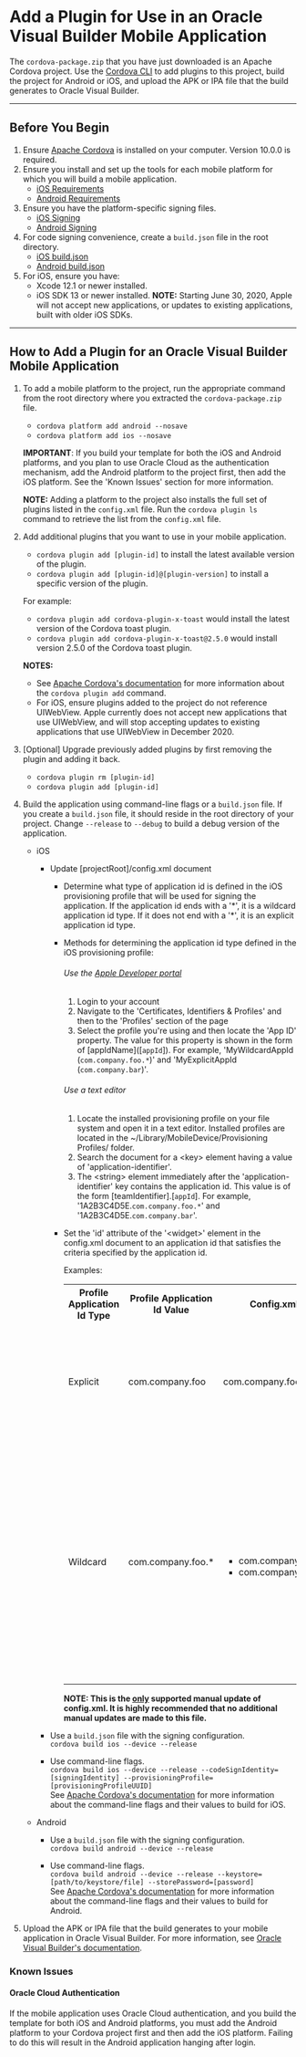 # Add a Plugin for Use in an Oracle Visual Builder Mobile Application

The `cordova-package.zip` that you have just downloaded is an Apache Cordova project. Use the [Cordova CLI](http://cordova.apache.org/docs/en/9.x/reference/cordova-cli/index.html "Cordova cli") to add plugins to this project, build the project for Android or iOS, and upload the APK or IPA file that the build generates to Oracle Visual Builder.

------------
## Before You Begin
1. Ensure [Apache Cordova](http://cordova.apache.org/#getstarted "Cordova") is installed on your computer.  Version 10.0.0 is required.
2. Ensure you install and set up the tools for each mobile platform for which you will build a mobile application.
   - [iOS Requirements](https://cordova.apache.org/docs/en/latest/guide/platforms/ios/index.html#requirements-and-support "iOS Requirements")
   - [Android Requirements](https://cordova.apache.org/docs/en/latest/guide/platforms/android/index.html#installing-the-requirements "Android Requirements")
3. Ensure  you have the platform-specific signing files. 
   - [iOS Signing](https://cordova.apache.org/docs/en/dev/guide/platforms/ios/index.html#signing-an-app "iOS Signing")
   - [Android Signing](https://cordova.apache.org/docs/en/latest/guide/platforms/android/index.html#signing-an-app "Android Signing") 
4. For code signing convenience, create a `build.json` file in the root directory.
   - [iOS build.json](https://cordova.apache.org/docs/en/latest/guide/platforms/ios/#using-buildjson "iOS build.json")
   - [Android build.json](https://cordova.apache.org/docs/en/latest/guide/platforms/android/index.html#using-buildjson "Android build.json")
5. For iOS, ensure you have:
   - Xcode 12.1 or newer installed.
   - iOS SDK 13 or newer installed.
   **NOTE:**  Starting June 30, 2020, Apple will not accept new applications, or updates to existing applications, built with older iOS SDKs.
------------
## How to Add a Plugin for an Oracle Visual Builder Mobile Application
1. To add a mobile platform to the project, run the appropriate command from the root directory where you extracted the `cordova-package.zip` file.

   - `cordova platform add android --nosave`
   - `cordova platform add ios --nosave`

   **IMPORTANT**:  If you build your template for both the iOS and Android platforms, and you plan to use Oracle Cloud as the authentication mechanism, add the Android platform to the project first, then add the iOS platform.  See the 'Known Issues' section for more information.

   **NOTE:** Adding a platform to the project also installs the full set of plugins listed in the `config.xml` file. Run the `cordova plugin ls` command to retrieve the list from the `config.xml` file.
   
2. Add additional plugins that you want to use in your mobile application.
   - `cordova plugin add [plugin-id]` to install the latest available version of the plugin.
   - `cordova plugin add [plugin-id]@[plugin-version]` to install a specific version of the plugin.
   
   For example:
   - `cordova plugin add cordova-plugin-x-toast` would install the latest version of the Cordova toast plugin.
   - `cordova plugin add cordova-plugin-x-toast@2.5.0` would install version 2.5.0 of the Cordova toast plugin.
   
    **NOTES:** 
   
   - See [Apache Cordova's documentation](https://cordova.apache.org/docs/en/9.x/reference/cordova-cli/index.html#cordova-plugin-command) for more information about the `cordova plugin add` command.
   - For iOS, ensure plugins added to the project do not reference UIWebView.  Apple currently does not accept new applications that use UIWebView, and will stop accepting updates to existing applications that use UIWebView in December 2020.

3. [Optional] Upgrade previously added plugins by first removing the plugin and adding it back.
   - `cordova plugin rm [plugin-id]`
   - `cordova plugin add [plugin-id]`

4. Build the application using command-line flags or a `build.json` file. If you create a `build.json` file, it should reside in the root directory of your project. Change `--release` to `--debug` to build a debug version of the application.
    - iOS
    
      - Update \[projectRoot\]/config.xml document
         - Determine what type of application id is defined in the iOS provisioning profile that will be used for signing the application. If the application id ends with a '\*', it is a wildcard application id type.  If it does not end with a '\*', it is an explicit application id type. 

         - Methods for determining the application id type defined in the iOS provisioning profile:
            ###### Use the [Apple Developer portal](https://developer.apple.com)
            1. Login to your account
            2. Navigate to the 'Certificates, Identifiers & Profiles' and then to the 'Profiles' section of the page
            3. Select the profile you're using and then locate the 'App ID' property.  The value for this property is shown in the form of \[appIdName\](\[`appId`\]).  For example, 'MyWildcardAppId (`com.company.foo.*`)' and 'MyExplicitAppId (`com.company.bar`)'.
            ###### Use a text editor
            1. Locate the installed provisioning profile on your file system and open it in a text editor.  Installed profiles are located in the ~/Library/MobileDevice/Provisioning Profiles/ folder.
            2. Search the document for a \<key\> element having a value of 'application-identifier'.
            3. The \<string\> element immediately after the 'application-identifier' key contains the application id.  This value is of the form \[teamIdentifier\].\[`appId`\].  For example, '1A2B3C4D5E.`com.company.foo.*`' and '1A2B3C4D5E.`com.company.bar`'.

         - Set the 'id' attribute of the '\<widget\>' element in the config.xml document to an application id that satisfies the criteria specified by the application id.

           Examples:
            <table>
            <tr>
                <th>Profile Application Id Type</th>
                <th>Profile Application Id Value</th>
                <th>Config.xml 'id' attribute value</th>
                <th>Comments</th></tr>
            <tr>
                <td>Explicit</td>
                <td>com.company.foo</td><td>com.company.foo</td>
                <td>The id value in config.xml must match the id value in the profile when the type is explicit.</td>
            </tr>
            <tr>
                <td>Wildcard</td><td>com.company.foo.*</td>
                <td>
                    <ul>
                        <li>com.company.foo.MyAppName
                        <li>com.company.foo.bar.baz.MyAppName
                    </ul>
                </td>
                <td>The id value in config.xml must satisfy the wildcard pattern specified in the profile value.  Note that the value in config.xml must not end with the wildcard ('*') character.</td>
            </tr>
            </table>

            <b>NOTE:  This is the <u>only</u> supported manual update of config.xml.  It is highly recommended that no additional manual updates are made to this file.</b>

      - Use a `build.json` file with the signing configuration.  
      `cordova build ios --device --release` 
      
      - Use command-line flags.  
      `cordova build ios --device --release --codeSignIdentity=[signingIdentity] --provisioningProfile=[provisioningProfileUUID]`  
      See [Apache Cordova's documentation](https://cordova.apache.org/docs/en/dev/guide/platforms/ios/index.html#using-flags) for more information about the command-line flags and their values to build for iOS.

   - Android
      -  Use a `build.json` file with the signing configuration.  
      `cordova build android --device --release`

      - Use command-line flags.  
      `cordova build android --device --release --keystore=[path/to/keystore/file] --storePassword=[password]`  
      See [Apache Cordova's documentation](https://cordova.apache.org/docs/en/dev/guide/platforms/android/index.html#using-flags) for more information about the command-line flags and their values to build for Android.
      
5. Upload the APK or IPA file that the build generates to your mobile application in Oracle Visual Builder. For more information, see [Oracle Visual Builder's documentation]( http://docs.oracle.com/pls/topic/lookup?ctx=en/cloud/paas/app-builder-cloud&id=VBCDG-GUID-E558B9DF-AA52-4DF4-867C-7BDEDD689C1D).       

### Known Issues
#### Oracle Cloud Authentication 
If the mobile application uses Oracle Cloud authentication, and you build the template for both iOS and Android platforms, you must add the Android platform to your Cordova project first and then add the iOS platform. Failing to do this will result in the Android application hanging after login.